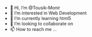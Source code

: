 - 👋 Hi, I’m @Tousik-Monir
- 👀 I’m interested in Web Development
- 🌱 I’m currently learning html5
- 💞️ I’m looking to collaborate on 
- 📫 How to reach me ...

<!---
Tousik-Monir/Tousik-Monir is a ✨ special ✨ repository because its `README.md` (this file) appears on your GitHub profile.
You can click the Preview link to take a look at your changes.
--->
